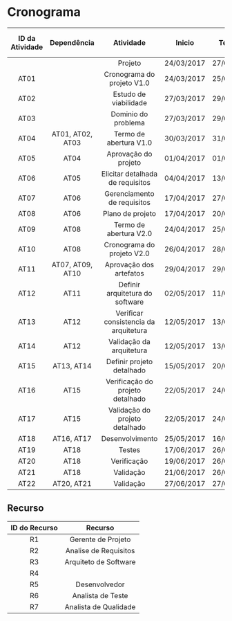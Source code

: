 # Cronograma

| ID da Atividade | Dependência | Atividade | Inicio | Término | Tempo Previsto (dias) | Recurso |
|:---------------:|:-----------:|:---------:|:------:|:-------:|:---------------------:|:-------:|
|      |                  | Projeto                          | 24/03/2017 | 27/06/2017 | 95 |   |
| AT01 |                  | Cronograma do projeto V1.0       | 24/03/2017 | 25/03/2017 | 2 | R1 |
| AT02 |                  | Estudo de viabilidade            | 27/03/2017 | 29/03/2017 | 3 | R1, R2, R3, R4 |
| AT03 |                  | Dominio do problema              | 27/03/2017 | 29/03/2017 | 3 | R1, R2 |
| AT04 | AT01, AT02, AT03 | Termo de abertura V1.0           | 30/03/2017 | 31/03/2017 | 2 | R1 |
| AT05 | AT04             | Aprovação do projeto             | 01/04/2017 | 01/04/2017 | 1 | R1 |
| AT06 | AT05             | Elicitar detalhada de requisitos | 04/04/2017 | 13/03/2017 | 10 | R2 |
| AT07 | AT06             | Gerenciamento de requisitos      | 17/04/2017 | 27/06/2017 | 71 | R2 |
| AT08 | AT06             | Plano de projeto                 | 17/04/2017 | 20/04/2017 | 4 | R1 |
| AT09 | AT08             | Termo de abertura V2.0           | 24/04/2017 | 25/04/2017 | 2 | R1 |
| AT10 | AT08             | Cronograma do projeto V2.0       | 26/04/2017 | 28/04/2017 | 3 | R1 |
| AT11 | AT07, AT09, AT10 | Aprovação dos artefatos          | 29/04/2017 | 29/04/2017 | 1 | R1 |
| AT12 | AT11             | Definir arquitetura do software  | 02/05/2017 | 11/05/2017 | 9 | R3 |
| AT13 | AT12             | Verificar consistencia da arquitetura | 12/05/2017 | 13/05/2017 | 2 | R7 |
| AT14 | AT12             | Validação da arquitetura         | 12/05/2017 | 13/05/2017 | 2 | R1, R4, R5, R6 |
| AT15 | AT13, AT14       | Definir projeto detalhado        | 15/05/2017 | 20/05/2017 | 6 | R4 |
| AT16 | AT15             | Verificação do projeto detalhado | 22/05/2017 | 24/05/2017 | 3 | R7 |
| AT17 | AT15             | Validação do projeto detalhado   | 22/05/2017 | 24/05/2017 | 3 | R1, R5, R6 |
| AT18 | AT16, AT17       | Desenvolvimento                  | 25/05/2017 | 16/06/2017 | 19 | R5 |
| AT19 | AT18             | Testes                           | 17/06/2017 | 26/06/2017 | 8 | R5, R6 |
| AT20 | AT18             | Verificação                      | 19/06/2017 | 26/06/2017 | 7 | R7 |
| AT21 | AT18             | Validação                        | 21/06/2017 | 26/06/2017 | 5 | Cliente |
| AT22 | AT20, AT21       | Validação                        | 27/06/2017 | 27/06/2017 | 1 | R1 |



## Recurso

| ID do Recurso | Recurso |
|:-------------:|:-------:|
| R1 | Gerente de Projeto |
| R2 | Analise de Requisitos |
| R3 | Arquiteto de Software |
| R4 |  |
| R5 | Desenvolvedor |
| R6 | Analista de Teste |
| R7 | Analista de Qualidade |


